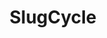---
title: 'SlugCycle'
description: 'A web app that provides an intuitive frontend for Bcycle stations in Santa Cruz, with real-time data on station locations, bike availability, and historical usage trends. More performant than the official Bcycle app'
image:
  url: '/images/GitHub.webp'
  alt: 'GitHub wallpaper'
platform: Web
links:
  - name: 'Website'
    url: 'https://astro-milky-way.netlify.app/'
  - name: 'GitHub'
    url: 'https://github.com/ttomczak3/Milky-Way'
stack: React, TypeScript
---